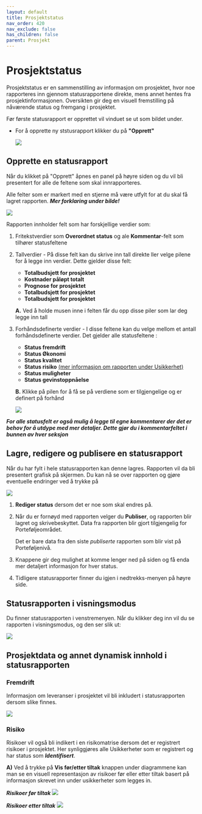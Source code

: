```yaml
---
layout: default
title: Prosjektstatus
nav_order: 420
nav_exclude: false
has_children: false
parent: Prosjekt
---
```


# Prosjektstatus

Prosjektstatus er en sammenstilling av informasjon om prosjektet, hvor noe rapporteres inn gjennom statusrapportene direkte, mens annet hentes fra prosjektinformasjonen. Oversikten gir deg en visuell fremstilling på nåværende status og fremgang i prosjektet.

Før første statusrapport er opprettet vil vinduet se ut som bildet under.

  - For å opprette ny ststusrapport klikker du på **"Opprett"**

    ![](./media/42-Prosjektstatus.png)


## Opprette en statusrapport

Når du klikket på "Opprett" åpnes en panel på høyre siden og du vil bli presentert for alle de feltene som skal innrapporteres. 

Alle felter som er markert med en stjerne må være utfylt for at du skal få lagret rapporten. ***Mer forklaring under bilde!***

![](./media/42-NyStatus.png)

Rapporten innholder felt som har forskjellige verdier som:
1. Fritekstverdier som **Overordnet status** og ale **Kommentar**-felt som tilhører statusfeltene
2. Tallverdier - På disse felt kan du skrive inn tall direkte ller velge pilene for å legge inn verdier. Dette gjelder disse felt:
    - **Totalbudsjett for prosjektet**
    - **Kostnader påløpt totalt**
    - **Prognose for prosjektet**
    - **Totalbudsjett for prosjektet**
    - **Totalbudsjett for prosjektet**
  
     
     **A.** Ved å holde musen inne i felten får du opp disse piler som lar deg legge inn tall 

3.  Forhåndsdefinerte verdier - I disse feltene kan du velge mellom et antall forhåndsdefinerte verdier. Det gjelder alle statusfeltene :
    - **Status fremdrift**
    - **Status Økonomi**
    - **Status kvalitet**
    - **Status risiko** [(mer informasjon om rapporten under Usikkerhet)](./46-Usikkerhet.html)
    - **Status muligheter**
    - **Status gevinstoppnåelse**
  
    **B.** Klikke på pilen for å få se på verdiene som er tilgjengelige og er definert på forhånd
    
      ![](./media/42-Prosjektstatus-Feltverdi.png)

   ***For alle statusfelt er også mulig å legge til egne kommentarer der det er behov for å utdype med mer detaljer. Dette gjør du i kommentarfeltet i bunnen av hver seksjon***



## Lagre, redigere og publisere en statusrapport

Når du har fylt i hele statusrapporten kan denne lagres. Rapporten vil da bli presentert grafisk på skjermen. Du kan nå se over rapporten og gjøre eventuelle endringer ved å trykke på

![](./media/42-Prosjektstatus-Redigere-Publisere.png) 

1. **Rediger status** dersom det er noe som skal endres på.

2. Når du er fornøyd med rapporten velger du **Publiser**, og rapporten blir lagret og skrivebeskyttet. Data fra rapporten blir gjort tilgjengelig for Porteføljeområdet.

   Det er bare data fra den siste *publiserte* rapporten som blir vist på Porteføljenivå.
3. Knappene gir deg mulighet at komme lenger ned på siden og få enda mer detaljert informasjon for hver status. 
   
4. Tidligere statusrapporter finner du igjen i nedtrekks-menyen på høyre side.



## Statusrapporten i visningsmodus

Du finner statusrapporten i venstremenyen. Når du klikker deg inn vil du se rapporten i visningsmodus, og den ser slik ut:

![](./media/42-Prosjektstatus-Visning.png)




## Prosjektdata og annet dynamisk innhold i statusrapporten
### Fremdrift

Informasjon om leveranser i prosjektet vil bli inkludert i statusrapporten dersom slike finnes.

![](./media/42-Prosjektstatus-Fremdrift.png)



### Risiko
Risikoer vil også bli indikert i en risikomatrise dersom det er registrert risikoer i prosjektet. Her synliggjøres alle Usikkerheter som er registrert og har status som ***Identifisert***.

  **A)** Ved å trykke på **Vis før/etter tiltak** knappen under diagrammene kan man se en visuell representasjon av risikoer før eller etter tiltak basert på informasjon skrevet inn under usikkerheter som legges in.

***Risikoer før tiltak***
![](./media/42-Prosjektstatus-Risiko-forTiltak.png)

***Risikoer etter tiltak***
![](./media/42-Prosjektstatus-Risiko-etterTiltak.png)

